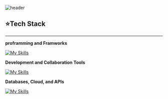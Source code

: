 ![header](https://capsule-render.vercel.app/api?type=wave&color=auto&height=300&section=header&text=Who%20Are%20Yun?&fontSize=90)


## ⭐Tech Stack
---
**proframming and Framworks**

[![My Skills](https://skillicons.dev/icons?i=python,js,html,css,django,fastapi,flask,d3)](https://skillicons.dev)

**Development and Collaboration Tools**

[![My Skills](https://skillicons.dev/icons?i=git,github,vscode,pycharm,windows,apple,ubuntu,linux,powershell,bash,discord,notion)](https://skillicons.dev)

**Databases, Cloud, and APIs**

[![My Skills](https://skillicons.dev/icons?i=mysql,postgres,sqlite,firebase,aws,docker,postman,gmail,figma)](https://skillicons.dev) 
